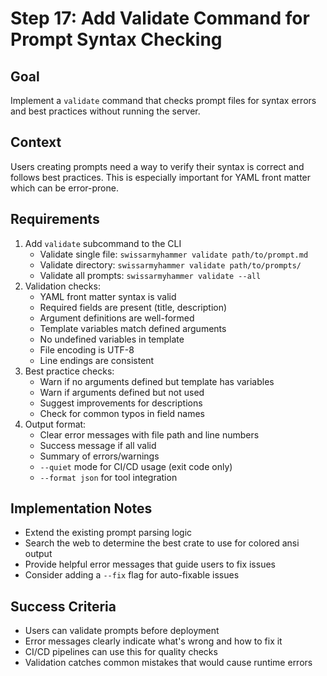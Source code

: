 # Step 17: Add Validate Command for Prompt Syntax Checking

## Goal
Implement a `validate` command that checks prompt files for syntax errors and best practices without running the server.

## Context
Users creating prompts need a way to verify their syntax is correct and follows best practices. This is especially important for YAML front matter which can be error-prone.

## Requirements
1. Add `validate` subcommand to the CLI
   - Validate single file: `swissarmyhammer validate path/to/prompt.md`
   - Validate directory: `swissarmyhammer validate path/to/prompts/`
   - Validate all prompts: `swissarmyhammer validate --all`
2. Validation checks:
   - YAML front matter syntax is valid
   - Required fields are present (title, description)
   - Argument definitions are well-formed
   - Template variables match defined arguments
   - No undefined variables in template
   - File encoding is UTF-8
   - Line endings are consistent
3. Best practice checks:
   - Warn if no arguments defined but template has variables
   - Warn if arguments defined but not used
   - Suggest improvements for descriptions
   - Check for common typos in field names
4. Output format:
   - Clear error messages with file path and line numbers
   - Success message if all valid
   - Summary of errors/warnings
   - `--quiet` mode for CI/CD usage (exit code only)
   - `--format json` for tool integration

## Implementation Notes
- Extend the existing prompt parsing logic
- Search the web to determine the best crate to use for colored ansi output
- Provide helpful error messages that guide users to fix issues
- Consider adding a `--fix` flag for auto-fixable issues

## Success Criteria
- Users can validate prompts before deployment
- Error messages clearly indicate what's wrong and how to fix it
- CI/CD pipelines can use this for quality checks
- Validation catches common mistakes that would cause runtime errors